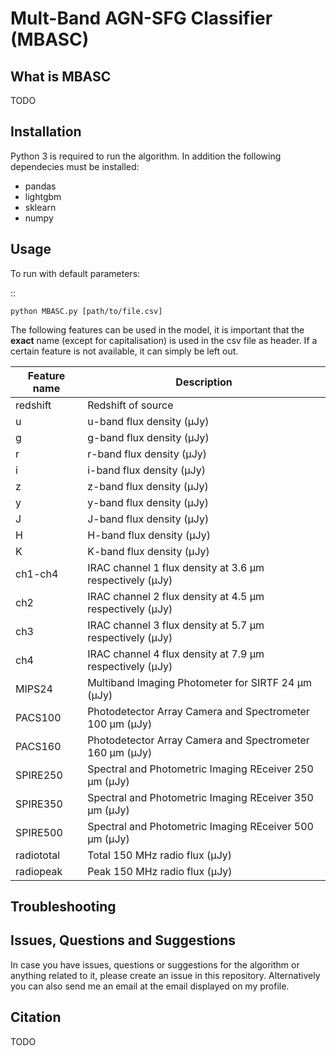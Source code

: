 # Mult-Band AGN-SFG Classifier (MBASC)

## What is MBASC

TODO

## Installation

Python 3 is required to run the algorithm. In addition the following dependecies must be installed:

- pandas
- lightgbm
- sklearn
- numpy

## Usage

To run with default parameters:

::

	python MBASC.py [path/to/file.csv]
  
The following features can be used in the model, it is important that the **exact** name (except for capitalisation) is used in the csv file as header. If a certain feature is not available, it can simply be left out.

| Feature name      | Description                                               |
|-------------------|-----------------------------------------------------------|
| redshift          | Redshift of source                                        |
| u                 | u-band flux density (μJy)                                 |
| g                 | g-band flux density (μJy)                                 |
| r                 | r-band flux density (μJy)                                 |
| i                 | i-band flux density (μJy)                                 |
| z                 | z-band flux density (μJy)                                 |
| y                 | y-band flux density (μJy)                                 |
| J                 | J-band flux density (μJy)                                 |
| H                 | H-band flux density (μJy)                                 |
| K                 | K-band flux density (μJy)                                 |
| ch1-ch4           | IRAC channel 1 flux density at 3.6 μm respectively (μJy)  |
| ch2               | IRAC channel 2 flux density at 4.5 μm respectively (μJy)  |
| ch3               | IRAC channel 3 flux density at 5.7 μm respectively (μJy)  |
| ch4               | IRAC channel 4 flux density at 7.9 μm respectively (μJy)  |
| MIPS24            | Multiband Imaging Photometer for SIRTF 24 μm (μJy)        |
| PACS100           | Photodetector Array Camera and Spectrometer 100 μm (μJy)  |
| PACS160           | Photodetector Array Camera and Spectrometer 160 μm (μJy)  |
| SPIRE250          | Spectral and Photometric Imaging REceiver 250 μm (μJy)    |
| SPIRE350          | Spectral and Photometric Imaging REceiver 350 μm (μJy)    |
| SPIRE500          | Spectral and Photometric Imaging REceiver 500 μm (μJy)    |
| radiototal        | Total 150 MHz radio flux (μJy)                            |
| radiopeak         | Peak 150 MHz radio flux (μJy)                             |
  
## Troubleshooting



## Issues, Questions and Suggestions 

In case you have issues, questions or suggestions for the algorithm or anything related to it, please create an issue in this repository. Alternatively you can also send me an email at the email displayed on my profile.

## Citation

TODO
